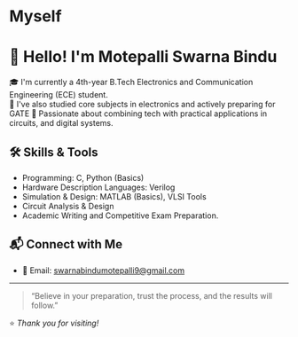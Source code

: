 # Myself
# 👋 Hello! I'm Motepalli Swarna Bindu

🎓 I'm currently a 4th-year B.Tech Electronics and Communication Engineering (ECE) student.  
🔬 I've also studied core subjects in electronics and actively preparing for GATE
🌱 Passionate about combining tech with practical applications in  circuits, and digital systems.

## 🛠️ Skills & Tools
- Programming: C, Python (Basics)
- Hardware Description Languages: Verilog
- Simulation & Design: MATLAB (Basics), VLSI Tools
- Circuit Analysis & Design
- Academic Writing and Competitive Exam Preparation.

## 📬 Connect with Me
- 📧 Email: swarnabindumotepalli9@gmail.com
---

> “Believe in your preparation, trust the process, and the results will follow.”

⭐️ *Thank you for visiting!*
